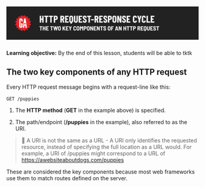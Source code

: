# ![HTTP Request Response Cycle - The Two Key Components of an HTTP Request ](./assets/hero.png)

**Learning objective:** By the end of this lesson, students will be able to tktk

## The two key components of any HTTP request

Every HTTP request message begins with a request-line like this: 

```terminal
GET /puppies
```

1. The **HTTP method** (**GET** in the example above) is specified. 

2. The path/endpoint (**/puppies** in the example), also referred to as the URI.

> 🧠 A URI is not the same as a URL - A URI only identifies the requested resource, instead of specifying the full location as a URL would. For example, a URI of /puppies might correspond to a URL of https://awebsiteaboutdogs.com/puppies

These are considered the key components because most web frameworks use them to match routes defined on the server.